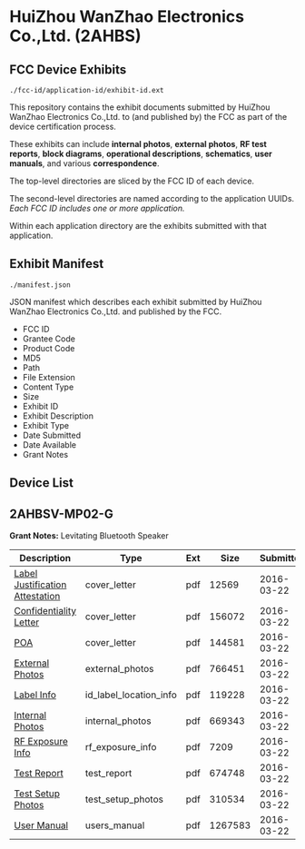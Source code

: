 # HuiZhou WanZhao Electronics Co.,Ltd. (2AHBS)
## FCC Device Exhibits

```
./fcc-id/application-id/exhibit-id.ext
```

This repository contains the exhibit documents submitted by HuiZhou WanZhao Electronics Co.,Ltd. to (and published by) the FCC as part of the device certification process.

These exhibits can include **internal photos**, **external photos**, **RF test reports**, **block diagrams**, **operational descriptions**, **schematics**, **user manuals**, and various **correspondence**.

The top-level directories are sliced by the FCC ID of each device.

The second-level directories are named according to the application UUIDs. *Each FCC ID includes one or more application.*

Within each application directory are the exhibits submitted with that application. 

## Exhibit Manifest

```
./manifest.json
```

JSON manifest which describes each exhibit submitted by HuiZhou WanZhao Electronics Co.,Ltd. and published by the FCC.

- FCC ID
- Grantee Code
- Product Code
- MD5
- Path
- File Extension
- Content Type
- Size
- Exhibit ID
- Exhibit Description
- Exhibit Type
- Date Submitted
- Date Available
- Grant Notes

## Device List
## 2AHBSV-MP02-G
**Grant Notes:** Levitating Bluetooth Speaker

| Description | Type | Ext | Size | Submitted | Available |
| ----------- | ---- | --- | ---- | --------- | --------- |
| [Label Justification Attestation](2AHBSV-MP02-G/3e84423b5658b54288cb80b94f54e6ab/2937847.pdf) | cover_letter | pdf | 12569 | 2016-03-22 | 2016-03-22 |
| [Confidentiality Letter](2AHBSV-MP02-G/3e84423b5658b54288cb80b94f54e6ab/2937848.pdf) | cover_letter | pdf | 156072 | 2016-03-22 | 2016-03-22 |
| [POA](2AHBSV-MP02-G/3e84423b5658b54288cb80b94f54e6ab/2937849.pdf) | cover_letter | pdf | 144581 | 2016-03-22 | 2016-03-22 |
| [External Photos](2AHBSV-MP02-G/3e84423b5658b54288cb80b94f54e6ab/2937844.pdf) | external_photos | pdf | 766451 | 2016-03-22 | 2016-03-22 |
| [Label Info](2AHBSV-MP02-G/3e84423b5658b54288cb80b94f54e6ab/2937846.pdf) | id_label_location_info | pdf | 119228 | 2016-03-22 | 2016-03-22 |
| [Internal Photos](2AHBSV-MP02-G/3e84423b5658b54288cb80b94f54e6ab/2937845.pdf) | internal_photos | pdf | 669343 | 2016-03-22 | 2016-03-22 |
| [RF Exposure Info](2AHBSV-MP02-G/3e84423b5658b54288cb80b94f54e6ab/2937850.pdf) | rf_exposure_info | pdf | 7209 | 2016-03-22 | 2016-03-22 |
| [Test Report](2AHBSV-MP02-G/3e84423b5658b54288cb80b94f54e6ab/2937851.pdf) | test_report | pdf | 674748 | 2016-03-22 | 2016-03-22 |
| [Test Setup Photos](2AHBSV-MP02-G/3e84423b5658b54288cb80b94f54e6ab/2937852.pdf) | test_setup_photos | pdf | 310534 | 2016-03-22 | 2016-03-22 |
| [User Manual](2AHBSV-MP02-G/3e84423b5658b54288cb80b94f54e6ab/2937853.pdf) | users_manual | pdf | 1267583 | 2016-03-22 | 2016-03-22 |

